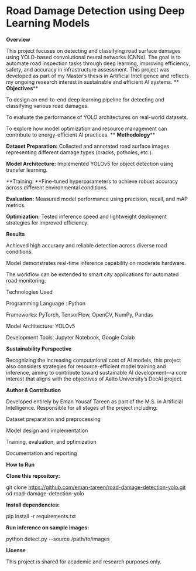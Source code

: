 # Road Damage Detection using  Deep Learning Models
****Overview****

This project focuses on detecting and classifying road surface damages using YOLO-based convolutional neural networks (CNNs). The goal is to automate road inspection tasks through deep learning, improving efficiency, safety, and accuracy in infrastructure assessment. This project was developed as part of my Master’s thesis in Artificial Intelligence and reflects my ongoing research interest in sustainable and efficient AI systems.
**
**Objectives****

To design an end-to-end deep learning pipeline for detecting and classifying various road damages.

To evaluate the performance of YOLO architectures on real-world datasets.

To explore how model optimization and resource management can contribute to energy-efficient AI practices.
**
**Methodology****

**Dataset Preparation:** Collected and annotated road surface images representing different damage types (cracks, potholes, etc.).

**Model Architecture:** Implemented YOLOv5 for object detection using transfer learning.

**Training: **Fine-tuned hyperparameters to achieve robust accuracy across different environmental conditions.

**Evaluation:** Measured model performance using precision, recall, and mAP metrics.

**Optimization:** Tested inference speed and lightweight deployment strategies for improved efficiency.

**Results**

Achieved high accuracy and reliable detection across diverse road conditions.

Model demonstrates real-time inference capability on moderate hardware.

The workflow can be extended to smart city applications for automated road monitoring.

Technologies Used

Programming Language : Python

Frameworks: PyTorch, TensorFlow, OpenCV, NumPy, Pandas

Model Architecture: YOLOv5

Development Tools: Jupyter Notebook, Google Colab

****Sustainability Perspective****

Recognizing the increasing computational cost of AI models, this project also considers strategies for resource-efficient model training and inference, aiming to contribute toward sustainable AI development—a core interest that aligns with the objectives of Aalto University’s DecAI project.

****Author & Contribution****

Developed entirely by Eman Yousaf Tareen as part of the M.S. in Artificial Intelligence.
Responsible for all stages of the project including:

Dataset preparation and preprocessing

Model design and implementation

Training, evaluation, and optimization

Documentation and reporting

****How to Run****

**Clone this repository:**

git clone https://github.com/eman-tareen/road-damage-detection-yolo.git
cd road-damage-detection-yolo


**Install dependencies:**

pip install -r requirements.txt


**Run inference on sample images:**

python detect.py --source /path/to/images

****License****

This project is shared for academic and research purposes only.
